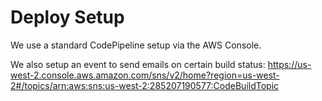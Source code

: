 # Deploy Setup

We use a standard CodePipeline setup via the AWS Console.


We also setup an event to send emails on certain build status:
https://us-west-2.console.aws.amazon.com/sns/v2/home?region=us-west-2#/topics/arn:aws:sns:us-west-2:285207190577:CodeBuildTopic
